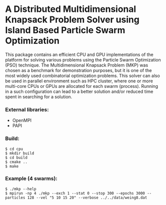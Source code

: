 A Distributed Multidimensional Knapsack Problem Solver using Island Based Particle Swarm Optimization
=====================================================================================================

This package contains an efficient CPU and GPU implementations of the platform
for solving various problems using the Particle Swarm Optimization (PSO)
technique.  The Multidimensional Knapsack Problem (MKP) was chosen as
a benchmark for demonstration purposes, but it is one of the most widely
used combinatorial optimization problems. This solver can also be used in
parallel environment such as HPC cluster, where one or more multi-core CPUs
or GPUs are allocated for each swarm (process). Running in a such
configuration can lead to a better solution and/or reduced time spent
in searching for a solution.


### External libraries:

* OpenMPI
* PAPI


### Build:

~~~
$ cd cpu  
$ mkdir build  
$ cd build  
$ cmake ..  
$ make
~~~

### Example (4 swarms):

~~~
$ ./mkp --help  
$ mpirun -np 4 ./mkp --exch 1 --stat 0 --stop 300 --epochs 3000 --particles 128 --vel "5 10 15 20" --verbose ../../data/weing8.dat
~~~
